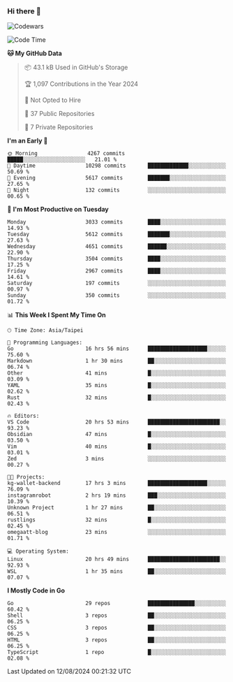 ### Hi there 👋

![Codewars](https://www.codewars.com/users/omegaatt36/badges/small)

<!--START_SECTION:waka-->
![Code Time](http://img.shields.io/badge/Code%20Time-2%2C690%20hrs%2034%20mins-blue)

**🐱 My GitHub Data** 

> 📦 43.1 kB Used in GitHub's Storage 
 > 
> 🏆 1,097 Contributions in the Year 2024
 > 
> 🚫 Not Opted to Hire
 > 
> 📜 37 Public Repositories 
 > 
> 🔑 7 Private Repositories 
 > 
**I'm an Early 🐤** 

```text
🌞 Morning                4267 commits        █████░░░░░░░░░░░░░░░░░░░░   21.01 % 
🌆 Daytime                10298 commits       █████████████░░░░░░░░░░░░   50.69 % 
🌃 Evening                5617 commits        ███████░░░░░░░░░░░░░░░░░░   27.65 % 
🌙 Night                  132 commits         ░░░░░░░░░░░░░░░░░░░░░░░░░   00.65 % 
```
📅 **I'm Most Productive on Tuesday** 

```text
Monday                   3033 commits        ████░░░░░░░░░░░░░░░░░░░░░   14.93 % 
Tuesday                  5612 commits        ███████░░░░░░░░░░░░░░░░░░   27.63 % 
Wednesday                4651 commits        ██████░░░░░░░░░░░░░░░░░░░   22.90 % 
Thursday                 3504 commits        ████░░░░░░░░░░░░░░░░░░░░░   17.25 % 
Friday                   2967 commits        ████░░░░░░░░░░░░░░░░░░░░░   14.61 % 
Saturday                 197 commits         ░░░░░░░░░░░░░░░░░░░░░░░░░   00.97 % 
Sunday                   350 commits         ░░░░░░░░░░░░░░░░░░░░░░░░░   01.72 % 
```


📊 **This Week I Spent My Time On** 

```text
🕑︎ Time Zone: Asia/Taipei

💬 Programming Languages: 
Go                       16 hrs 56 mins      ███████████████████░░░░░░   75.60 % 
Markdown                 1 hr 30 mins        ██░░░░░░░░░░░░░░░░░░░░░░░   06.74 % 
Other                    41 mins             █░░░░░░░░░░░░░░░░░░░░░░░░   03.09 % 
YAML                     35 mins             █░░░░░░░░░░░░░░░░░░░░░░░░   02.62 % 
Rust                     32 mins             █░░░░░░░░░░░░░░░░░░░░░░░░   02.43 % 

🔥 Editors: 
VS Code                  20 hrs 53 mins      ███████████████████████░░   93.23 % 
Obsidian                 47 mins             █░░░░░░░░░░░░░░░░░░░░░░░░   03.50 % 
Vim                      40 mins             █░░░░░░░░░░░░░░░░░░░░░░░░   03.01 % 
Zed                      3 mins              ░░░░░░░░░░░░░░░░░░░░░░░░░   00.27 % 

🐱‍💻 Projects: 
kg-wallet-backend        17 hrs 3 mins       ███████████████████░░░░░░   76.09 % 
instagramrobot           2 hrs 19 mins       ███░░░░░░░░░░░░░░░░░░░░░░   10.39 % 
Unknown Project          1 hr 27 mins        ██░░░░░░░░░░░░░░░░░░░░░░░   06.51 % 
rustlings                32 mins             █░░░░░░░░░░░░░░░░░░░░░░░░   02.45 % 
omegaatt-blog            23 mins             ░░░░░░░░░░░░░░░░░░░░░░░░░   01.71 % 

💻 Operating System: 
Linux                    20 hrs 49 mins      ███████████████████████░░   92.93 % 
WSL                      1 hr 35 mins        ██░░░░░░░░░░░░░░░░░░░░░░░   07.07 % 
```

**I Mostly Code in Go** 

```text
Go                       29 repos            ███████████████░░░░░░░░░░   60.42 % 
Shell                    3 repos             ██░░░░░░░░░░░░░░░░░░░░░░░   06.25 % 
CSS                      3 repos             ██░░░░░░░░░░░░░░░░░░░░░░░   06.25 % 
HTML                     3 repos             ██░░░░░░░░░░░░░░░░░░░░░░░   06.25 % 
TypeScript               1 repo              █░░░░░░░░░░░░░░░░░░░░░░░░   02.08 % 
```




 Last Updated on 12/08/2024 00:21:32 UTC
<!--END_SECTION:waka-->

<!--
**omegaatt36/omegaatt36** is a ✨ _special_ ✨ repository because its `README.md` (this file) appears on your GitHub profile.

Here are some ideas to get you started:

- 🔭 I’m currently working on ...
- 🌱 I’m currently learning ...
- 👯 I’m looking to collaborate on ...
- 🤔 I’m looking for help with ...
- 💬 Ask me about ...
- 📫 How to reach me: ...
- 😄 Pronouns: ...
- ⚡ Fun fact: ...
-->
